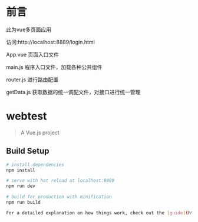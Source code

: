 # 前言
此为vue多页面应用

访问:http://localhost:8889/login.html

App.vue 页面入口文件

main.js 程序入口文件，加载各种公共组件

router.js 进行路由配置

getData.js 获取数据的统一调配文件，对接口进行统一管理

# webtest

> A Vue.js project

## Build Setup

``` bash
# install dependencies
npm install

# serve with hot reload at localhost:8080
npm run dev

# build for production with minification
npm run build

For a detailed explanation on how things work, check out the [guide](http://vuejs-templates.github.io/webpack/) and [docs for vue-loader](http://vuejs.github.io/vue-loader).
